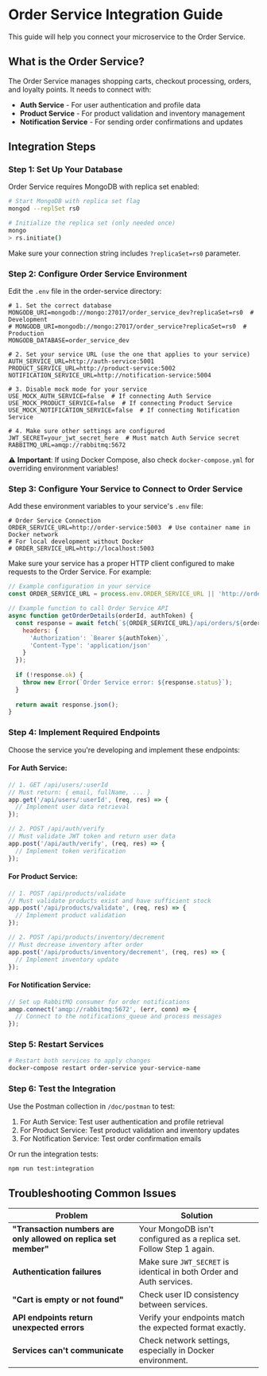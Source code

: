 # Order Service Integration Guide

This guide will help you connect your microservice to the Order Service.

## What is the Order Service?

The Order Service manages shopping carts, checkout processing, orders, and loyalty points. It needs to connect with:
- **Auth Service** - For user authentication and profile data
- **Product Service** - For product validation and inventory management
- **Notification Service** - For sending order confirmations and updates

## Integration Steps

### Step 1: Set Up Your Database
Order Service requires MongoDB with replica set enabled:

```bash
# Start MongoDB with replica set flag
mongod --replSet rs0

# Initialize the replica set (only needed once)
mongo
> rs.initiate()
```

Make sure your connection string includes `?replicaSet=rs0` parameter.

### Step 2: Configure Order Service Environment

Edit the `.env` file in the order-service directory:

```
# 1. Set the correct database
MONGODB_URI=mongodb://mongo:27017/order_service_dev?replicaSet=rs0  # Development
# MONGODB_URI=mongodb://mongo:27017/order_service?replicaSet=rs0  # Production
MONGODB_DATABASE=order_service_dev

# 2. Set your service URL (use the one that applies to your service)
AUTH_SERVICE_URL=http://auth-service:5001
PRODUCT_SERVICE_URL=http://product-service:5002
NOTIFICATION_SERVICE_URL=http://notification-service:5004

# 3. Disable mock mode for your service
USE_MOCK_AUTH_SERVICE=false  # If connecting Auth Service
USE_MOCK_PRODUCT_SERVICE=false  # If connecting Product Service
USE_MOCK_NOTIFICATION_SERVICE=false  # If connecting Notification Service

# 4. Make sure other settings are configured
JWT_SECRET=your_jwt_secret_here  # Must match Auth Service secret
RABBITMQ_URL=amqp://rabbitmq:5672
```

⚠️ **Important**: If using Docker Compose, also check `docker-compose.yml` for overriding environment variables!

### Step 3: Configure Your Service to Connect to Order Service

Add these environment variables to your service's `.env` file:

```
# Order Service Connection
ORDER_SERVICE_URL=http://order-service:5003  # Use container name in Docker network
# For local development without Docker
# ORDER_SERVICE_URL=http://localhost:5003
```

Make sure your service has a proper HTTP client configured to make requests to the Order Service. For example:

```javascript
// Example configuration in your service
const ORDER_SERVICE_URL = process.env.ORDER_SERVICE_URL || 'http://order-service:5003';

// Example function to call Order Service API
async function getOrderDetails(orderId, authToken) {
  const response = await fetch(`${ORDER_SERVICE_URL}/api/orders/${orderId}`, {
    headers: {
      'Authorization': `Bearer ${authToken}`,
      'Content-Type': 'application/json'
    }
  });
  
  if (!response.ok) {
    throw new Error(`Order Service error: ${response.status}`);
  }
  
  return await response.json();
}
```

### Step 4: Implement Required Endpoints

Choose the service you're developing and implement these endpoints:

#### For Auth Service:
```javascript
// 1. GET /api/users/:userId
// Must return: { email, fullName, ... }
app.get('/api/users/:userId', (req, res) => {
  // Implement user data retrieval
});

// 2. POST /api/auth/verify
// Must validate JWT token and return user data
app.post('/api/auth/verify', (req, res) => {
  // Implement token verification
});
```

#### For Product Service:
```javascript
// 1. POST /api/products/validate
// Must validate products exist and have sufficient stock
app.post('/api/products/validate', (req, res) => {
  // Implement product validation
});

// 2. POST /api/products/inventory/decrement
// Must decrease inventory after order
app.post('/api/products/inventory/decrement', (req, res) => {
  // Implement inventory update
});
```

#### For Notification Service:
```javascript
// Set up RabbitMQ consumer for order notifications
amqp.connect('amqp://rabbitmq:5672', (err, conn) => {
  // Connect to the notifications_queue and process messages
});
```

### Step 5: Restart Services

```bash
# Restart both services to apply changes
docker-compose restart order-service your-service-name
```

### Step 6: Test the Integration

Use the Postman collection in `/doc/postman` to test:

1. For Auth Service: Test user authentication and profile retrieval
2. For Product Service: Test product validation and inventory updates 
3. For Notification Service: Test order confirmation emails

Or run the integration tests:
```bash
npm run test:integration
```

## Troubleshooting Common Issues

| Problem | Solution |
|---------|----------|
| **"Transaction numbers are only allowed on replica set member"** | Your MongoDB isn't configured as a replica set. Follow Step 1 again. |
| **Authentication failures** | Make sure `JWT_SECRET` is identical in both Order and Auth services. |
| **"Cart is empty or not found"** | Check user ID consistency between services. |
| **API endpoints return unexpected errors** | Verify your endpoints match the expected format exactly. |
| **Services can't communicate** | Check network settings, especially in Docker environment. |